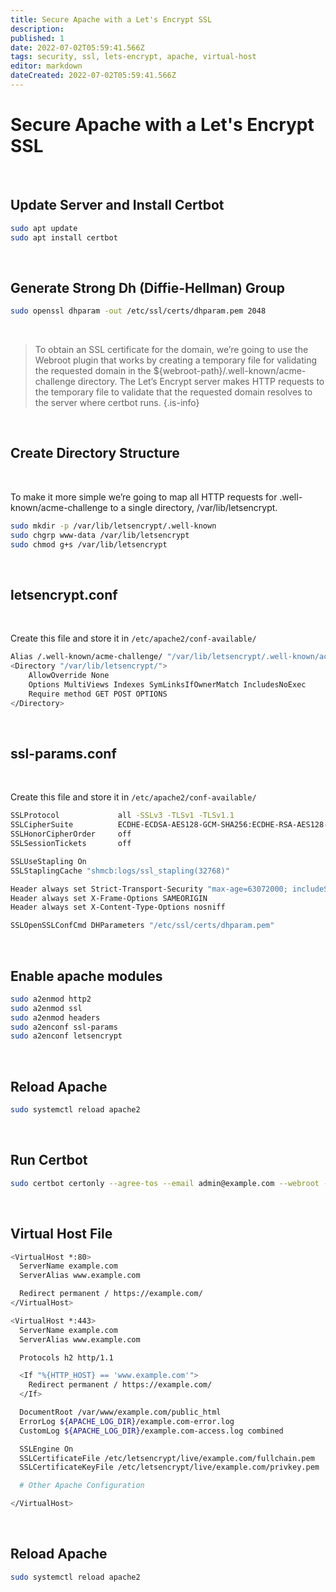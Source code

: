 ```yaml
---
title: Secure Apache with a Let's Encrypt SSL
description: 
published: 1
date: 2022-07-02T05:59:41.566Z
tags: security, ssl, lets-encrypt, apache, virtual-host
editor: markdown
dateCreated: 2022-07-02T05:59:41.566Z
---
```


# Secure Apache with a Let's Encrypt SSL

<br>

## Update Server and Install Certbot
````bash
sudo apt update
sudo apt install certbot
````

<br>

## Generate Strong Dh (Diffie-Hellman) Group
````bash
sudo openssl dhparam -out /etc/ssl/certs/dhparam.pem 2048
````

<br>

> To obtain an SSL certificate for the domain, we’re going to use the Webroot plugin that works by creating a temporary file for validating the requested domain in the ${webroot-path}/.well-known/acme-challenge directory. The Let’s Encrypt server makes HTTP requests to the temporary file to validate that the requested domain resolves to the server where certbot runs.
{.is-info}

<br>

## Create Directory Structure

<br>

To make it more simple we’re going to map all HTTP requests for .well-known/acme-challenge to a single directory, /var/lib/letsencrypt.
````bash
sudo mkdir -p /var/lib/letsencrypt/.well-known
sudo chgrp www-data /var/lib/letsencrypt
sudo chmod g+s /var/lib/letsencrypt
````

<br>

## letsencrypt.conf

<br>

Create this file and store it in `/etc/apache2/conf-available/`
````bash
Alias /.well-known/acme-challenge/ "/var/lib/letsencrypt/.well-known/acme-challenge/"
<Directory "/var/lib/letsencrypt/">
    AllowOverride None
    Options MultiViews Indexes SymLinksIfOwnerMatch IncludesNoExec
    Require method GET POST OPTIONS
</Directory>
````

<br>

## ssl-params.conf

<br>

Create this file and store it in `/etc/apache2/conf-available/`
````bash
SSLProtocol             all -SSLv3 -TLSv1 -TLSv1.1
SSLCipherSuite          ECDHE-ECDSA-AES128-GCM-SHA256:ECDHE-RSA-AES128-GCM-SHA256:ECDHE-ECDSA-AES256-GCM-SHA384:ECDHE-RSA-AES256-GCM-SHA384:ECDHE-ECDSA-CHACHA20-POLY1305:ECDHE-RSA-CHACHA20-POLY1305:DHE-RSA-AES128-GCM-SHA256:DHE-RSA-AES256-GCM-SHA384
SSLHonorCipherOrder     off
SSLSessionTickets       off

SSLUseStapling On
SSLStaplingCache "shmcb:logs/ssl_stapling(32768)"

Header always set Strict-Transport-Security "max-age=63072000; includeSubDomains; preload"
Header always set X-Frame-Options SAMEORIGIN
Header always set X-Content-Type-Options nosniff

SSLOpenSSLConfCmd DHParameters "/etc/ssl/certs/dhparam.pem"
````

<br>

## Enable apache modules
````bash
sudo a2enmod http2
sudo a2enmod ssl
sudo a2enmod headers
sudo a2enconf ssl-params 
sudo a2enconf letsencrypt
````

<br>

## Reload Apache
````bash
sudo systemctl reload apache2
````

<br>

## Run Certbot
````bash
sudo certbot certonly --agree-tos --email admin@example.com --webroot -w /var/lib/letsencrypt/ -d example.com -d www.example.com
````

<br>

## Virtual Host File
````bash
<VirtualHost *:80> 
  ServerName example.com
  ServerAlias www.example.com

  Redirect permanent / https://example.com/
</VirtualHost>

<VirtualHost *:443>
  ServerName example.com
  ServerAlias www.example.com

  Protocols h2 http/1.1

  <If "%{HTTP_HOST} == 'www.example.com'">
    Redirect permanent / https://example.com/
  </If>

  DocumentRoot /var/www/example.com/public_html
  ErrorLog ${APACHE_LOG_DIR}/example.com-error.log
  CustomLog ${APACHE_LOG_DIR}/example.com-access.log combined

  SSLEngine On
  SSLCertificateFile /etc/letsencrypt/live/example.com/fullchain.pem
  SSLCertificateKeyFile /etc/letsencrypt/live/example.com/privkey.pem

  # Other Apache Configuration

</VirtualHost>
````

<br>

## Reload Apache
````bash
sudo systemctl reload apache2
````